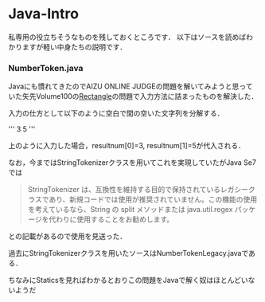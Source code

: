 # Java-Intro
私専用の役立ちそうなものを残しておくところです．
以下はソースを読めばわかりますが軽い中身たちの説明です．
### NumberToken.java
Javaにも慣れてきたのでAIZU ONLINE JUDGEの問題を解いてみようと思っていた矢先Volume100の[Rectangle](http://judge.u-aizu.ac.jp/onlinejudge/description.jsp?id=10002)の問題で入力方法に詰まったものを解決した．

入力の仕方として以下のように空白で間の空いた文字列を分解する．

'''
3 5
'''

上のように入力した場合，resultnum[0]=3, resultnum[1]=5が代入される．

なお，今まではStringTokenizerクラスを用いてこれを実現していたがJava Se7では
>StringTokenizer は、互換性を維持する目的で保持されているレガシークラスであり、新規コードでは使用が推奨されていません。この機能の使用を考えているなら、String の split メソッドまたは java.util.regex パッケージを代わりに使用することをお勧めします。

との記載があるので使用を見送った．

過去にStringTokenizerクラスを用いたソースはNumberTokenLegacy.javaである．

ちなみにStaticsを見ればわかるとおりこの問題をJavaで解く奴はほとんどいないようだ

